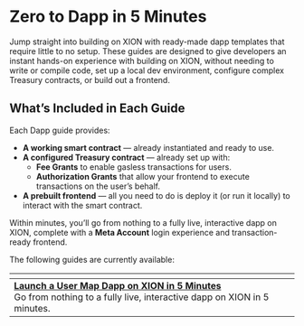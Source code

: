 # Zero to Dapp in 5 Minutes

Jump straight into building on XION with ready-made dapp templates that require little to no setup. These guides are designed to give developers an instant hands-on experience with building on XION, without needing to write or compile code, set up a local dev environment, configure  complex Treasury contracts, or build out a frontend.



## What’s Included in Each Guide

Each Dapp guide provides:

* **A working smart contract** — already instantiated and ready to use.
* **A configured Treasury contract** — already set up with:
  * **Fee Grants** to enable gasless transactions for users.
  * **Authorization Grants** that allow your frontend to execute transactions on the user’s behalf.
* **A prebuilt frontend** — all you need to do is deploy it (or run it locally) to interact with the smart contract.



Within minutes, you’ll go from nothing to a fully live, interactive dapp on XION, complete with a **Meta Account** login experience and transaction-ready frontend.

The following guides are currently available:

<table data-view="cards"><thead><tr><th></th></tr></thead><tbody><tr><td><a href="launch-a-user-map-dapp-on-xion-in-5-minutes.md"><strong>Launch a User Map Dapp on XION in 5 Minutes</strong></a><br>Go from nothing to a fully live, interactive dapp on XION in 5 minutes.</td></tr></tbody></table>

